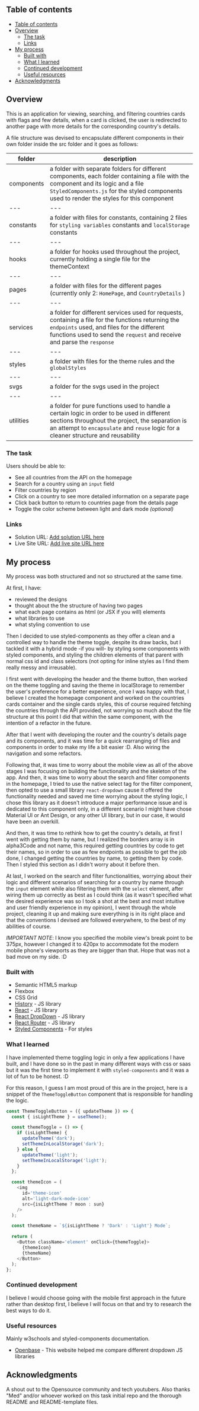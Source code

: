 ## Table of contents

- [Table of contents](#table-of-contents)
- [Overview](#overview)
  - [The task](#the-task)
  - [Links](#links)
- [My process](#my-process)
  - [Built with](#built-with)
  - [What I learned](#what-i-learned)
  - [Continued development](#continued-development)
  - [Useful resources](#useful-resources)
- [Acknowledgments](#acknowledgments)

## Overview

This is an application for viewing, searching, and filtering countries cards with flags and few details, when a card is clicked, the user is redirected to another page with more details for the corresponding country's details.

A file structure was devised to encapsulate different components in their own folder inside the src folder and it goes as follows:

| folder     | description                                                                                                                                                                                                                          |
| ---------- | ------------------------------------------------------------------------------------------------------------------------------------------------------------------------------------------------------------------------------------ |
| components | a folder with separate folders for different components, each folder containing a file with the component and its logic and a file `StyledComponents.js` for the styled components used to render the styles for this component      |
| ---        | ---                                                                                                                                                                                                                                  |
| constants  | a folder with files for constants, containing 2 files for `styling variables` constants and `localStorage` constants                                                                                                                 |
| ---        | ---                                                                                                                                                                                                                                  |
| hooks      | a folder for hooks used throughout the project, currently holding a single file for the themeContext                                                                                                                                 |
| ---        | ---                                                                                                                                                                                                                                  |
| pages      | a folder with files for the different pages (currently only 2: `HomePage`, and `CountryDetails` )                                                                                                                                    |
| ---        | ---                                                                                                                                                                                                                                  |
| services   | a folder for different services used for requests, containing a file for the functions returning the `endpoints` used, and files for the different functions used to send the `request` and receive and parse the `response`         |
| ---        | ---                                                                                                                                                                                                                                  |
| styles     | a folder with files for the theme rules and the `globalStyles`                                                                                                                                                                       |
| ---        | ---                                                                                                                                                                                                                                  |
| svgs       | a folder for the svgs used in the project                                                                                                                                                                                            |
| ---        | ---                                                                                                                                                                                                                                  |
| utilities  | a folder for pure functions used to handle a certain logic in order to be used in different sections throughout the project, the separation is an attempt to `encapsulate` and `reuse` logic for a cleaner structure and reusability |

### The task

Users should be able to:

- See all countries from the API on the homepage
- Search for a country using an `input` field
- Filter countries by region
- Click on a country to see more detailed information on a separate page
- Click back button to return to countries page from the details page
- Toggle the color scheme between light and dark mode _(optional)_

### Links

- Solution URL: [Add solution URL here](https://github.com/MrViometal/fun-with-flags)
- Live Site URL: [Add live site URL here](https://fun-with-flags-adawy.vercel.app/)

## My process

My process was both structured and not so structured at the same time.

At first, I have:

- reviewed the designs
- thought about the the structure of having two pages
- what each page contains as html (or JSX if you will) elements
- what libraries to use
- what styling convention to use

Then I decided to use styled-components as they offer a clean and a controlled way to handle the theme toggle, despite its draw backs, but I tackled it with a hybrid mode -if you will- by styling some components with styled components, and styling the children elements of that parent with normal css id and class selectors (not opting for inline styles as I find them really messy and irreusable).

I first went with developing the header and the theme button, then worked on the theme toggling and saving the theme in localStorage to remember the user's preference for a better experience, once I was happy with that, I believe I created the homepage component and worked on the countries cards container and the single cards styles, this of course required fetching the countries through the API provided, not worrying so much about the file structure at this point I did that within the same component, with the intention of a refactor in the future.

After that I went with developing the router and the country's details page and its components, and it was time for a quick rearranging of files and components in order to make my life a bit easier :D. Also wiring the navigation and some refactors.

Following that, it was time to worry about the mobile view as all of the above stages I was focusing on building the functionality and the skeleton of the app. And then, it was time to worry about the search and filter components in the homepage, I tried to use the native select tag for the filter component, then opted to use a small library `react-dropdown` cause it offered the functionality needed and saved me time worrying about the styling logic, I chose this library as it doesn't introduce a major performance issue and is dedicated to this component only, in a different scenario I might have chose Material UI or Ant Design, or any other UI library, but in our case, it would have been an overkill.

And then, it was time to rethink how to get the country's details, at first I went with getting them by name, but I realized the borders array is in alpha3Code and not name, this required getting countries by code to get their names, so in order to use as few endpoints as possible to get the job done, I changed getting the countries by name, to getting them by code. Then I styled this section as I didn't worry about it before then.

At last, I worked on the search and filter functionalities, worrying about their logic and different scenarios of searching for a country by name through the `input` element while also filtering them with the `select` element, after wiring them up correctly as best as I could think (as it wasn't specified what the desired experience was so I took a shot at the best and most intuitive and user friendly experience in my opinion), I went through the whole project, cleaning it up and making sure everything is in its right place and that the conventions I devised are followed everywhere, to the best of my abilities of course.

_IMPORTANT NOTE_: I know you specified the mobile view's break point to be 375px, however I changed it to 420px to accommodate fot the modern mobile phone's viewports as they are bigger than that. Hope that was not a bad move on my side. :D

### Built with

- Semantic HTML5 markup
- Flexbox
- CSS Grid
- [History](https://www.npmjs.com/package/history) - JS library
- [React](https://reactjs.org/) - JS library
- [React DropDown](https://www.npmjs.com/package/react-dropdown) - JS library
- [React Router](https://reactrouter.com/) - JS library
- [Styled Components](https://styled-components.com/) - For styles

### What I learned

I have implemented theme toggling logic in only a few applications I have built, and I have done so in the past in many different ways with css or saas but it was the first time to implement it with `styled-components` and it was a lot of fun to be honest. :D

For this reason, I guess I am most proud of this are in the project, here is a snippet of the `ThemeToggleButton` component that is responsible for handling the logic.

```js
const ThemeToggleButton = ({ updateTheme }) => {
  const { isLightTheme } = useTheme();

  const themeToggle = () => {
    if (isLightTheme) {
      updateTheme('dark');
      setThemeInLocalStorage('dark');
    } else {
      updateTheme('light');
      setThemeInLocalStorage('light');
    }
  };

  const themeIcon = (
    <img
      id='theme-icon'
      alt='light-dark-mode-icon'
      src={isLightTheme ? moon : sun}
    />
  );

  const themeName = `${isLightTheme ? 'Dark' : 'Light'} Mode`;

  return (
    <Button className='element' onClick={themeToggle}>
      {themeIcon}
      {themeName}
    </Button>
  );
};
```

### Continued development

I believe I would choose going with the mobile first approach in the future rather than desktop first, I believe I will focus on that and try to research the best ways to do it.

### Useful resources

Mainly w3schools and styled-components documentation.

- [Openbase](https://openbase.com/) - This website helped me compare different dropdown JS libraries

## Acknowledgments

A shout out to the Opensource community and tech youtubers. Also thanks "Med" and/or whoever worked on this task initial repo and the thorough README and README-template files.
